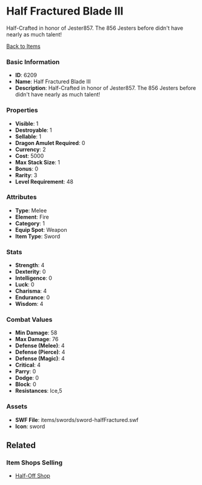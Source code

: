 # Half Fractured Blade III

Half-Crafted in honor of Jester857. The 856 Jesters before didn't have nearly as much talent!

[Back to Items](../items.md)

### Basic Information

- **ID**: 6209
- **Name**: Half Fractured Blade III
- **Description**: Half-Crafted in honor of Jester857. The 856 Jesters before didn&#039;t have nearly as much talent!

### Properties

- **Visible**: 1
- **Destroyable**: 1
- **Sellable**: 1
- **Dragon Amulet Required**: 0
- **Currency**: 2
- **Cost**: 5000
- **Max Stack Size**: 1
- **Bonus**: 0
- **Rarity**: 3
- **Level Requirement**: 48

### Attributes

- **Type**: Melee
- **Element**: Fire
- **Category**: 1
- **Equip Spot**: Weapon
- **Item Type**: Sword

### Stats

- **Strength**: 4
- **Dexterity**: 0
- **Intelligence**: 0
- **Luck**: 0
- **Charisma**: 4
- **Endurance**: 0
- **Wisdom**: 4

### Combat Values

- **Min Damage**: 58
- **Max Damage**: 76
- **Defense (Melee)**: 4
- **Defense (Pierce)**: 4
- **Defense (Magic)**: 4
- **Critical**: 4
- **Parry**: 0
- **Dodge**: 0
- **Block**: 0
- **Resistances**: Ice,5

### Assets

- **SWF File**: items/swords/sword-halfFractured.swf
- **Icon**: sword

## Related

### Item Shops Selling

- [Half-Off Shop](../item-shops/240-half-off-shop.md)

